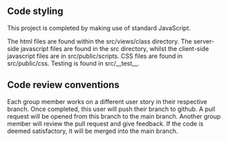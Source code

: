## Code styling

This project is completed by making use of standard JavaScript.

The html files are found within the src/views/class directory. The server-side javascript files are found in the src directory, whilst the client-side javascript files are in src/public/scripts. CSS files are found in src/public/css. Testing is found in src/\_\_test\_\_.

## Code review conventions

Each group member works on a different user story in their respective branch. Once completed, this user will push their branch to github. A pull request will be opened from this branch to the main branch. Another group member will review the pull request and give feedback. If the code is deemed satisfactory, it will be merged into the main branch.
